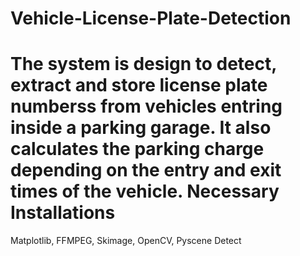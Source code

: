 # Vehicle-License-Plate-Detection
The system is design to detect, extract and store license plate numberss from vehicles entring inside a parking garage. It also calculates the parking charge depending on the entry and exit times of the vehicle.
Necessary Installations
=======================
Matplotlib, FFMPEG, Skimage, OpenCV, Pyscene Detect
